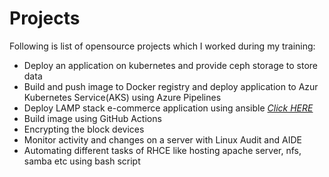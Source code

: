 # Projects

Following is list of opensource projects which I worked during my training:

- Deploy an application on kubernetes and provide ceph storage to store data
- Build and push image to Docker registry and deploy application to Azur Kubernetes Service(AKS) using Azure Pipelines
- Deploy LAMP stack e-commerce application using ansible *[Click HERE](http://rahulwaykos.site/project-ansible)*
- Build image using GitHub Actions
- Encrypting the block devices
- Monitor activity and changes on a server with Linux Audit and AIDE
- Automating different tasks of RHCE like hosting apache server, nfs, samba etc using bash script
